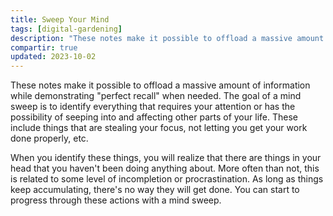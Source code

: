 ```yaml
---
title: Sweep Your Mind
tags: [digital-gardening]
description: "These notes make it possible to offload a massive amount of information while demonstrating perfect recall when needed. The goal of a mind sweep is to identify everything that requires your attention or has the possibility of seeping into and affecting other parts of your life."
compartir: true
updated: 2023-10-02
---
```

These notes make it possible to offload a massive amount of information while demonstrating "perfect recall" when needed. The goal of a mind sweep is to identify everything that requires your attention or has the possibility of seeping into and affecting other parts of your life. These include things that are stealing your focus, not letting you get your work done properly, etc.

When you identify these things, you will realize that there are things in your head that you haven't been doing anything about. More often than not, this is related to some level of incompletion or procrastination. As long as things keep accumulating, there's no way they will get done. You can start to progress through these actions with a mind sweep.
